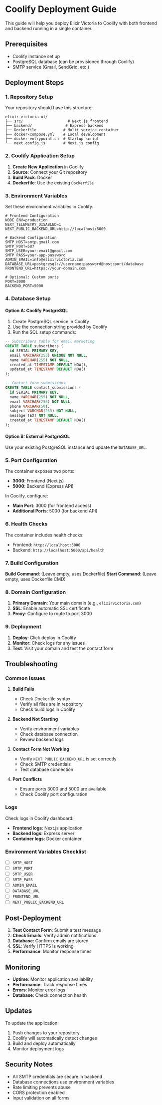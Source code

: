 # Coolify Deployment Guide

This guide will help you deploy Elixir Victoria to Coolify with both frontend and backend running in a single container.

## Prerequisites

- Coolify instance set up
- PostgreSQL database (can be provisioned through Coolify)
- SMTP service (Gmail, SendGrid, etc.)

## Deployment Steps

### 1. Repository Setup

Your repository should have this structure:
```
elixir-victoria-ui/
├── src/                    # Next.js frontend
├── backend/               # Express backend
├── Dockerfile            # Multi-service container
├── docker-compose.yml    # Local development
├── docker-entrypoint.sh  # Startup script
└── next.config.js        # Next.js config
```

### 2. Coolify Application Setup

1. **Create New Application** in Coolify
2. **Source**: Connect your Git repository
3. **Build Pack**: Docker
4. **Dockerfile**: Use the existing `Dockerfile`

### 3. Environment Variables

Set these environment variables in Coolify:

```env
# Frontend Configuration
NODE_ENV=production
NEXT_TELEMETRY_DISABLED=1
NEXT_PUBLIC_BACKEND_URL=http://localhost:5000

# Backend Configuration
SMTP_HOST=smtp.gmail.com
SMTP_PORT=587
SMTP_USER=your-email@gmail.com
SMTP_PASS=your-app-password
ADMIN_EMAIL=info@elixirvictoria.com
DATABASE_URL=postgresql://username:password@host:port/database
FRONTEND_URL=https://your-domain.com

# Optional: Custom ports
PORT=3000
BACKEND_PORT=5000
```

### 4. Database Setup

#### Option A: Coolify PostgreSQL
1. Create PostgreSQL service in Coolify
2. Use the connection string provided by Coolify
3. Run the SQL setup commands:

```sql
-- Subscribers table for email marketing
CREATE TABLE subscribers (
  id SERIAL PRIMARY KEY,
  email VARCHAR(255) UNIQUE NOT NULL,
  name VARCHAR(255) NOT NULL,
  created_at TIMESTAMP DEFAULT NOW(),
  updated_at TIMESTAMP DEFAULT NOW()
);

-- Contact form submissions
CREATE TABLE contact_submissions (
  id SERIAL PRIMARY KEY,
  name VARCHAR(255) NOT NULL,
  email VARCHAR(255) NOT NULL,
  phone VARCHAR(50),
  subject VARCHAR(255) NOT NULL,
  message TEXT NOT NULL,
  created_at TIMESTAMP DEFAULT NOW()
);
```

#### Option B: External PostgreSQL
Use your existing PostgreSQL instance and update the `DATABASE_URL`.

### 5. Port Configuration

The container exposes two ports:
- **3000**: Frontend (Next.js)
- **5000**: Backend (Express API)

In Coolify, configure:
- **Main Port**: 3000 (for frontend access)
- **Additional Ports**: 5000 (for backend API)

### 6. Health Checks

The container includes health checks:
- Frontend: `http://localhost:3000`
- Backend: `http://localhost:5000/api/health`

### 7. Build Configuration

**Build Command**: (Leave empty, uses Dockerfile)
**Start Command**: (Leave empty, uses Dockerfile CMD)

### 8. Domain Configuration

1. **Primary Domain**: Your main domain (e.g., `elixirvictoria.com`)
2. **SSL**: Enable automatic SSL certificate
3. **Proxy**: Configure to route to port 3000

### 9. Deployment

1. **Deploy**: Click deploy in Coolify
2. **Monitor**: Check logs for any issues
3. **Test**: Visit your domain and test the contact form

## Troubleshooting

### Common Issues

1. **Build Fails**
   - Check Dockerfile syntax
   - Verify all files are in repository
   - Check build logs in Coolify

2. **Backend Not Starting**
   - Verify environment variables
   - Check database connection
   - Review backend logs

3. **Contact Form Not Working**
   - Verify `NEXT_PUBLIC_BACKEND_URL` is set correctly
   - Check SMTP credentials
   - Test database connection

4. **Port Conflicts**
   - Ensure ports 3000 and 5000 are available
   - Check Coolify port configuration

### Logs

Check logs in Coolify dashboard:
- **Frontend logs**: Next.js application
- **Backend logs**: Express server
- **Container logs**: Docker container

### Environment Variables Checklist

- [ ] `SMTP_HOST`
- [ ] `SMTP_PORT`
- [ ] `SMTP_USER`
- [ ] `SMTP_PASS`
- [ ] `ADMIN_EMAIL`
- [ ] `DATABASE_URL`
- [ ] `FRONTEND_URL`
- [ ] `NEXT_PUBLIC_BACKEND_URL`

## Post-Deployment

1. **Test Contact Form**: Submit a test message
2. **Check Emails**: Verify admin notifications
3. **Database**: Confirm emails are stored
4. **SSL**: Verify HTTPS is working
5. **Performance**: Monitor response times

## Monitoring

- **Uptime**: Monitor application availability
- **Performance**: Track response times
- **Errors**: Monitor error logs
- **Database**: Check connection health

## Updates

To update the application:
1. Push changes to your repository
2. Coolify will automatically detect changes
3. Build and deploy automatically
4. Monitor deployment logs

## Security Notes

- All SMTP credentials are secure in backend
- Database connections use environment variables
- Rate limiting prevents abuse
- CORS protection enabled
- Input validation on all forms 